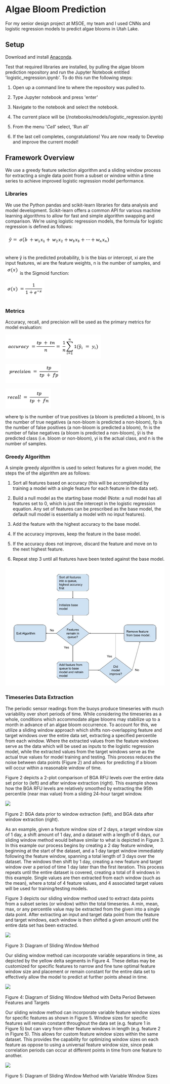 # Algae Bloom Prediction

For my senior design project at MSOE, my team and I used CNNs and  logistic regression models to predict algae blooms in Utah Lake.


## Setup

Download and install [Anaconda]([https://www.anaconda.com/](https://www.anaconda.com/)).


Test that required libraries are installed, by pulling the algae bloom prediction repository and run the Jupyter Notebook entitled 'logistic_regression.ipynb'. To do this run the following steps:

1.  Open up a command line to where the repository was pulled to.
2.  Type Jupyter notebook and press 'enter'
3.  Navigate to the notebook and select the notebook.

1.  The current place will be (<ROOT>/notebooks/models/logistic_regression.ipynb)

5.  From the menu '_Cell_' select, 'Run all'
6.  If the last cell completes, congratulations! You are now ready to Develop and improve the current model!

## Framework Overview

We use a greedy feature selection algorithm and a sliding window process for extracting a single data point from a subset or window within a time series to achieve improved logistic regression model performance.

### Libraries

We use the Python pandas and scikit-learn libraries for data analysis and model development. Scikit-learn offers a common API for various machine learning algorithms to allow for fast and simple algorithm swapping and comparison. We're using logistic regression models, the formula for logistic regression is defined as follows:

![](/images/lr_formula.png)

where ŷ is the predicted probability, b is the bias or intercept, xi  are the input features, wi  are the feature weights, n is the number of samples, and  ![](/images/sigmoid.webp) is the Sigmoid function:

![](/images/sigmoid_formula.png)

### Metrics

Accuracy, recall, and precision will be used as the primary metrics for model evaluation:

![](/images/accuracy.png)

![](/images/precision.png)

![](/images/recall.png)

where tp is the number of true positives (a bloom is predicted a bloom), tn is the number of true negatives (a non-bloom is predicted a non-bloom), fp is the number of false positives (a non-bloom is predicted a bloom), fn is the number of false negatives (a bloom is predicted a non-bloom), ŷi is the predicted class (i.e. bloom or non-bloom), yi  is the actual class, and n is the number of samples.

### Greedy Algorithm

A simple greedy algorithm is used to select features for a given model, the steps the of the algorithm are as follows:

1.  Sort all features based on accuracy (this will be accomplished by training a model with a single feature for each feature in the data set).
2.  Build a null model as the starting base model (Note: a null model has all features set to 0, which is just the intercept in the logistic regression equation. Any set of features can be prescribed as the base model, the default null model is essentially a model with no input features).
3.  Add the feature with the highest accuracy to the base model.

1.  If the accuracy improves, keep the feature in the base model.
2.  If the accuracy does not improve, discard the feature and move on to the next highest feature.

5.  Repeat step 3 until all features have been tested against the base model.

  

![Figure 1: Greedy Algorithm](/images/greedy_algo.png)



### Timeseries Data Extraction

The periodic sensor readings from the buoys produce timeseries with much variability over short periods of time. While considering the timeseries as a whole, conditions which accommodate algae blooms may stabilize up to a month in advance of an algae bloom occurrence. To account for this, we utilize a sliding window approach which shifts non-overlapping feature and target windows over the entire data set, extracting a specified percentile from each window. Where the extracted values from the feature windows serve as the data which will be used as inputs to the logistic regression model, while the extracted values from the target windows serve as the actual true values for model training and testing. This process reduces the noise between data points (Figure 2) and allows for predicting if a bloom will occur within a reasonable window of time.

Figure 2 depicts a 2-plot comparison of BGA RFU levels over the entire data set prior to (left) and after window extraction (right). This example shows how the BGA RFU levels are relatively smoothed by extracting the 95th  percentile (near max value) from a sliding 24-hour target window.

![](https://msoese.atlassian.net/wiki/download/attachments/853016632/image2019-5-5_13-57-53.png?version=1&modificationDate=1557082677071&cacheVersion=1&api=v2)

Figure 2: BGA data prior to window extraction (left), and BGA data after window extraction (right).

As an example, given a feature window size of 2 days, a target window size of 1 day, a shift amount of 1 day, and a dataset with a length of 6 days, our sliding window method would behave similar to what is depicted in Figure 3. In this example our process begins by creating a 2 day feature window, beginning at the start of the dataset, and a 1 day target window immediately following the feature window, spanning a total length of 3 days over the dataset. The windows then shift by 1 day, creating a new feature and target window over a period of time 1 day later than the first iteration. This process repeats until the entire dataset is covered, creating a total of 8 windows in this example. Single values are then extracted from each window (such as the mean), where a total of 4 feature values, and 4 associated target values will be used for training/testing models.

Figure 3 depicts our sliding window method used to extract data points from a subset series (or window) within the total timeseries. A min, mean, max, or any percentile value may be extracted from the given into a single data point. After extracting an input and target data point from the feature and target windows, each window is then shifted a given amount until the entire data set has been extracted.

![](https://msoese.atlassian.net/wiki/download/attachments/853016632/image2019-5-5_13-58-4.png?version=1&modificationDate=1557082688032&cacheVersion=1&api=v2)

Figure 3: Diagram of Sliding Window Method

  

Our sliding window method can incorporate variable separations in time, as depicted by the yellow delta segments in Figure 4. These deltas may be customized for specific features to narrow and fine tune optimal feature window size and placement or remain constant for the entire data set to effectively allow the model to predict at further points ahead in time.

![](https://msoese.atlassian.net/wiki/download/attachments/853016632/image2019-5-5_13-58-12.png?version=1&modificationDate=1557082695936&cacheVersion=1&api=v2)

Figure 4: Diagram of Sliding Window Method with Delta Period Between Features and Targets

  

Our sliding window method can incorporate variable feature window sizes for specific features as shown in Figure 5. Window sizes for specific features will remain constant throughout the data set (e.g. feature 1 in Figure 5) but can vary from other feature windows in length (e.g. feature 2 in Figure 5). This allows for custom feature window sizes within the same dataset. This provides the capability for optimizing window sizes on each feature as oppose to using a universal feature window size, since peak correlation periods can occur at different points in time from one feature to another.

![](https://msoese.atlassian.net/wiki/download/attachments/853016632/image2019-5-5_13-58-28.png?version=1&modificationDate=1557082711635&cacheVersion=1&api=v2)

Figure 5: Diagram of Sliding Window Method with Variable Window Sizes



